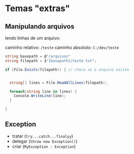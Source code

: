 # Temas "extras"

## Manipulando arquivos

lendo linhas de um arquivo:

caminho relativo: `/teste`
caminho absoluto: `C:/dev/teste`

```cs
string basepath = @"/arquivos"
string filepath = $"{basepath}/teste.txt";

if (File.Exists(filepath)) { // checa se o arquivo existe


  string[] lines = File.ReadAllLines(filepath);

  foreach(string line in lines) {
    Console.WriteLine(line);
  }

}
```

## Exception

- tratar (`try...catch...finalyy`)
- delegar (`throw new Exception()`)
- criar (`MyException : Exception`)
